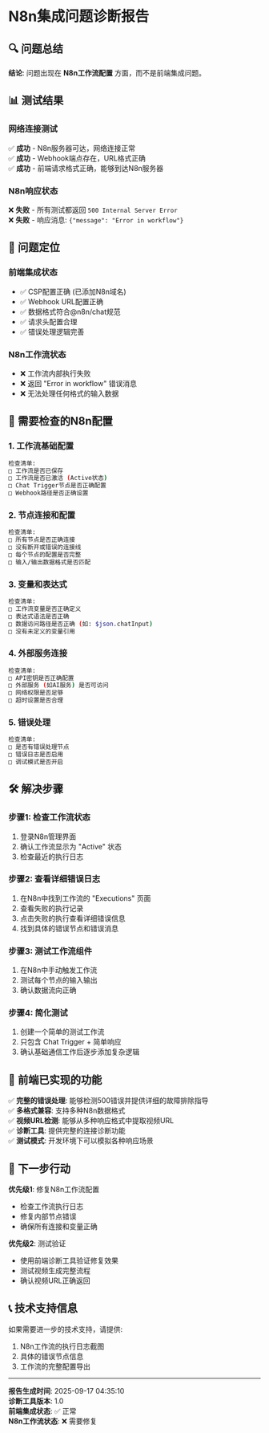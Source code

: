 # N8n集成问题诊断报告

## 🔍 问题总结

**结论**: 问题出现在 **N8n工作流配置** 方面，而不是前端集成问题。

## 📊 测试结果

### 网络连接测试
✅ **成功** - N8n服务器可达，网络连接正常  
✅ **成功** - Webhook端点存在，URL格式正确  
✅ **成功** - 前端请求格式正确，能够到达N8n服务器  

### N8n响应状态
❌ **失败** - 所有测试都返回 `500 Internal Server Error`  
❌ **失败** - 响应消息: `{"message": "Error in workflow"}`  

## 🎯 问题定位

### 前端集成状态
- ✅ CSP配置正确 (已添加N8n域名)
- ✅ Webhook URL配置正确
- ✅ 数据格式符合@n8n/chat规范
- ✅ 请求头配置合理
- ✅ 错误处理逻辑完善

### N8n工作流状态
- ❌ 工作流内部执行失败
- ❌ 返回 "Error in workflow" 错误消息
- ❌ 无法处理任何格式的输入数据

## 🔧 需要检查的N8n配置

### 1. 工作流基础配置
```bash
检查清单:
□ 工作流是否已保存
□ 工作流是否已激活 (Active状态)
□ Chat Trigger节点是否正确配置
□ Webhook路径是否正确设置
```

### 2. 节点连接和配置
```bash
检查清单:
□ 所有节点是否正确连接
□ 没有断开或错误的连接线
□ 每个节点的配置是否完整
□ 输入/输出数据格式是否匹配
```

### 3. 变量和表达式
```bash
检查清单:
□ 工作流变量是否正确定义
□ 表达式语法是否正确
□ 数据访问路径是否正确 (如: $json.chatInput)
□ 没有未定义的变量引用
```

### 4. 外部服务连接
```bash
检查清单:
□ API密钥是否正确配置
□ 外部服务 (如AI服务) 是否可访问
□ 网络权限是否足够
□ 超时设置是否合理
```

### 5. 错误处理
```bash
检查清单:
□ 是否有错误处理节点
□ 错误日志是否启用
□ 调试模式是否开启
```

## 🛠️ 解决步骤

### 步骤1: 检查工作流状态
1. 登录N8n管理界面
2. 确认工作流显示为 "Active" 状态
3. 检查最近的执行日志

### 步骤2: 查看详细错误日志
1. 在N8n中找到工作流的 "Executions" 页面
2. 查看失败的执行记录
3. 点击失败的执行查看详细错误信息
4. 找到具体的错误节点和错误消息

### 步骤3: 测试工作流组件
1. 在N8n中手动触发工作流
2. 测试每个节点的输入输出
3. 确认数据流向正确

### 步骤4: 简化测试
1. 创建一个简单的测试工作流
2. 只包含 Chat Trigger + 简单响应
3. 确认基础通信工作后逐步添加复杂逻辑

## 📝 前端已实现的功能

✅ **完整的错误处理**: 能够检测500错误并提供详细的故障排除指导  
✅ **多格式兼容**: 支持多种N8n数据格式  
✅ **视频URL检测**: 能够从多种响应格式中提取视频URL  
✅ **诊断工具**: 提供完整的连接诊断功能  
✅ **测试模式**: 开发环境下可以模拟各种响应场景  

## 🎯 下一步行动

**优先级1**: 修复N8n工作流配置
- 检查工作流执行日志
- 修复内部节点错误
- 确保所有连接和变量正确

**优先级2**: 测试验证
- 使用前端诊断工具验证修复效果
- 测试视频生成完整流程
- 确认视频URL正确返回

## 📞 技术支持信息

如果需要进一步的技术支持，请提供:
1. N8n工作流的执行日志截图
2. 具体的错误节点信息
3. 工作流的完整配置导出

---
**报告生成时间**: 2025-09-17 04:35:10  
**诊断工具版本**: 1.0  
**前端集成状态**: ✅ 正常  
**N8n工作流状态**: ❌ 需要修复